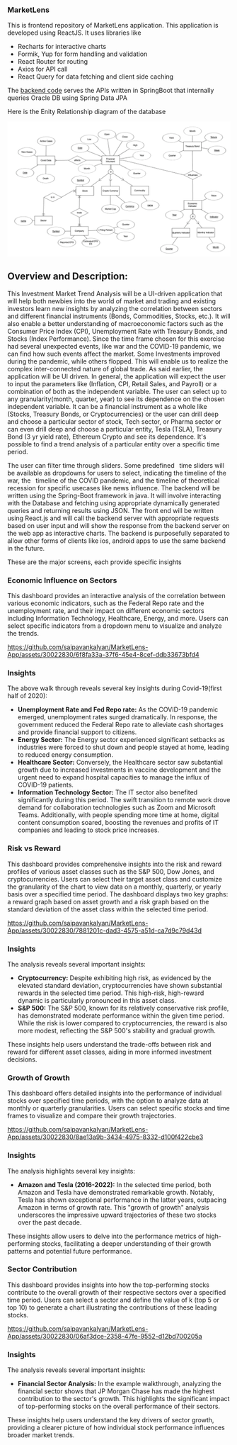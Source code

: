 ### MarketLens

This is frontend repository of MarketLens application. This application is developed using ReactJS. It uses libraries like

- Recharts for interactive charts
- Formik, Yup for form handling and validation
- React Router for routing
- Axios for API call
- React Query for data fetching and client side caching

The [backend code](https://github.com/saipavankalyan/MarketLens-Service) serves the APIs written in SpringBoot that internally queries Oracle DB using Spring Data JPA

Here is the Enity Relationship diagram of the database

![ER Diagram](ER_diagram.png 'ER Diagram')

## Overview and Description:

This Investment Market Trend Analysis will be a UI-driven application that will help both newbies into the world of market and trading and existing investors learn new insights by analyzing the correlation between sectors and different financial instruments (Bonds, Commodities, Stocks, etc.). It will also enable a better understanding of macroeconomic factors such as the Consumer Price Index (CPI), Unemployment Rate with Treasury Bonds, and Stocks (Index Performance). Since the time frame chosen for this exercise had several unexpected events, like war and the COVID-19 pandemic, we can find how such events affect the market. Some Investments improved during the pandemic, while others flopped. This will enable us to realize the complex inter-connected nature of global trade. As said earlier, the application will be UI driven. In general, the application will expect the user to input the parameters like (Inflation, CPI, Retail Sales, and Payroll) or a combination of both as the independent variable. The user can select up to any granularity(month, quarter, year) to see its dependence on the chosen independent variable. It can be a financial instrument as a whole like (Stocks, Treasury Bonds, or Cryptocurrencies) or the user can drill deep and choose a particular sector of stock, Tech sector, or Pharma sector or can even drill deep and choose a particular entity, Tesla (TSLA), Treasury Bond (3 yr yield rate), Ethereum Crypto and see its dependence. It's possible to find a trend analysis of a particular entity over a specific time period.

The user can filter time through sliders. Some predefined  time sliders will be available as dropdowns for users to select, indicating the timeline of the war, the  timeline of the COVID pandemic, and the timeline of theoretical recession for specific usecases like news influence. The backend will be written using the Spring-Boot framework in java. It will involve interacting with the Database and fetching using appropriate dynamically generated queries and returning results using JSON. The front end will be written using React.js and will call the backend server with appropriate requests based on user input and will show the response from the backend server on the web app as interactive charts. The backend is purposefully separated to allow other forms of clients like ios, android apps to use the same backend in the future.

These are the major screens, each provide specific insights

### Economic Influence on Sectors

This dashboard provides an interactive analysis of the correlation between various economic indicators, such as the Federal Repo rate and the unemployment rate, and their impact on different economic sectors including Information Technology, Healthcare, Energy, and more. Users can select specific indicators from a dropdown menu to visualize and analyze the trends.

https://github.com/saipavankalyan/MarketLens-App/assets/30022830/6f8fa33a-37f6-45e4-8cef-ddb33673bfd4

### Insights

The above walk through reveals several key insights during Covid-19(first half of 2020):

- **Unemployment Rate and Fed Repo rate:** As the COVID-19 pandemic emerged, unemployment rates surged dramatically. In response, the government reduced the Federal Repo rate to alleviate cash shortages and provide financial support to citizens.
- **Energy Sector:** The Energy sector experienced significant setbacks as industries were forced to shut down and people stayed at home, leading to reduced energy consumption.
- **Healthcare Sector:** Conversely, the Healthcare sector saw substantial growth due to increased investments in vaccine development and the urgent need to expand hospital capacities to manage the influx of COVID-19 patients.
- **Information Technology Sector:** The IT sector also benefited significantly during this period. The swift transition to remote work drove demand for collaboration technologies such as Zoom and Microsoft Teams. Additionally, with people spending more time at home, digital content consumption soared, boosting the revenues and profits of IT companies and leading to stock price increases.

### Risk vs Reward

This dashboard provides comprehensive insights into the risk and reward profiles of various asset classes such as the S&P 500, Dow Jones, and cryptocurrencies. Users can select their target asset class and customize the granularity of the chart to view data on a monthly, quarterly, or yearly basis over a specified time period. The dashboard displays two key graphs: a reward graph based on asset growth and a risk graph based on the standard deviation of the asset class within the selected time period.

https://github.com/saipavankalyan/MarketLens-App/assets/30022830/7881201c-dad3-4575-a51d-ca7d9c79d43d

### Insights

The analysis reveals several important insights:

- **Cryptocurrency:** Despite exhibiting high risk, as evidenced by the elevated standard deviation, cryptocurrencies have shown substantial rewards in the selected time period. This high-risk, high-reward dynamic is particularly pronounced in this asset class.
- **S&P 500:** The S&P 500, known for its relatively conservative risk profile, has demonstrated moderate performance within the given time period. While the risk is lower compared to cryptocurrencies, the reward is also more modest, reflecting the S&P 500's stability and gradual growth.

These insights help users understand the trade-offs between risk and reward for different asset classes, aiding in more informed investment decisions.

### Growth of Growth

This dashboard offers detailed insights into the performance of individual stocks over specified time periods, with the option to analyze data at monthly or quarterly granularities. Users can select specific stocks and time frames to visualize and compare their growth trajectories.

https://github.com/saipavankalyan/MarketLens-App/assets/30022830/8ae13a9b-3434-4975-8332-d100f422cbe3

### Insights

The analysis highlights several key insights:

- **Amazon and Tesla (2016-2022):** In the selected time period, both Amazon and Tesla have demonstrated remarkable growth. Notably, Tesla has shown exceptional performance in the latter years, outpacing Amazon in terms of growth rate. This "growth of growth" analysis underscores the impressive upward trajectories of these two stocks over the past decade.

These insights allow users to delve into the performance metrics of high-performing stocks, facilitating a deeper understanding of their growth patterns and potential future performance.

### Sector Contribution

This dashboard provides insights into how the top-performing stocks contribute to the overall growth of their respective sectors over a specified time period. Users can select a sector and define the value of k (top 5 or top 10) to generate a chart illustrating the contributions of these leading stocks.

https://github.com/saipavankalyan/MarketLens-App/assets/30022830/06af3dce-2358-47fe-9552-d12bd700205a

### Insights

The analysis reveals several important insights:

- **Financial Sector Analysis:** In the example walkthrough, analyzing the financial sector shows that JP Morgan Chase has made the highest contribution to the sector's growth. This highlights the significant impact of top-performing stocks on the overall performance of their sectors.

These insights help users understand the key drivers of sector growth, providing a clearer picture of how individual stock performance influences broader market trends.
